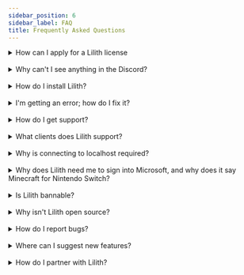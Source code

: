 ```yaml
---
sidebar_position: 6
sidebar_label: FAQ
title: Frequently Asked Questions
---
```


<details>
    <summary>How can I apply for a Lilith license</summary>

- You can apply for a free license in the #apply-here channel in the discord server. Your application will redirect you to a ticket with the appliction prompt within it. 
- To apply, just respond to the prompt to the best of your ability honestly and truthfully. Just be patient, and a member of our application team will process your application.
- Note: Pinging or dming staff members regarding your application WILL NOT speed up its processing and will only get you denied.

</details>

<br/>


<details>
    <summary>Why can't I see anything in the Discord?</summary>

- You probably haven't applied for Lilith access using the button in #apply-here channel in the Lilith Discord

</details>

<br/>

<details>
<summary>How do I install Lilith?</summary>

- See <a href="/docs/gettingstarted/setup">the Setup guide</a>.

</details>

<br/>

<details>
    <summary>I'm getting an error; how do I fix it?</summary>

- Please <a href="/docs/documentation/troubleshooting">click here</a> for more info about troubleshooting.

</details>

<br/>

<details>
    <summary>How do I get support?</summary>

- Please <a href="/docs/documentation/features/support">click here</a> for more info about support.

</details>

<br/>

<details>
    <summary>What clients does Lilith support?</summary>

- Lilith supports any 1.8.9 client. All of them.

</details>

<br/>

<details>
    <summary>Why is connecting to localhost required?</summary>

- Lilith works by using a lightweight proxy server to intercept packets and add features on top of any client.

</details>

<br/>

<details>
    <summary>Why does Lilith need me to sign into Microsoft, and why does it say Minecraft for Nintendo Switch?</summary>

- Lilith's proxy system requires the ability to sign into Hypixel as you in order to intercept packets. 
Nintendo Switch is used as a workaround in order to support underage accounts.
- Cached account information is kept on-device and uses <a href="https://github.com/PrismarineJS/prismarine-auth">PrismarineJS/prismarine-auth</a>.

</details>

<br/>

<details>
    <summary>Is Lilith bannable?</summary>

- Lilith is currently only bannable in Bridge scrims. While Lilith has several bannable features, none of them are detectable serverside.

</details>

<br/>

<details>
    <summary>Why isn't Lilith open source?</summary>

- For various reasons involving the for-profit nature of the project and the need to keep exploits hidden.

</details>

<br/>

<details>
    <summary>How do I report bugs?</summary>

- Please <a href="/docs/documentation/features/support">click here</a> for more info on reporting bugs.

</details>

<br/>

<details>
    <summary>Where can I suggest new features?</summary>

- Use /suggest in the <a href="https://discord.gg/lilith">Discord server.</a>

</details>

<br/>

<details>
    <summary>How do I partner with Lilith?</summary>

- If you have a decent following on a social media platform like Youtube, Twitch, etc, or own a discord server that aligns with Lilith 
(like a forge modding server) please contact someone on our public relations team, developer, or administrator to discuss further in our <a href="https://discord.gg/lilith">discord server.</a>

</details>

<br/>